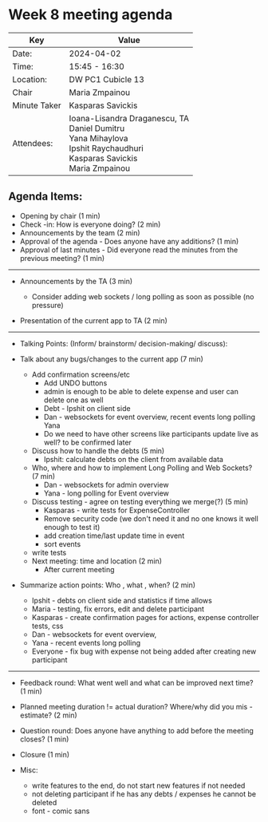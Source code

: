 # Week 8 meeting agenda

| Key          | Value                                                                                                                                      |
|--------------|--------------------------------------------------------------------------------------------------------------------------------------------|
| Date:        | 2024-04-02                                                                                                                                 |
| Time:        | 15:45 - 16:30                                                                                                                              |
| Location:    | DW PC1 Cubicle 13                                                                                                                          |
| Chair        | Maria Zmpainou                                                                                                                             |
| Minute Taker | Kasparas Savickis                                                                                                                          |
| Attendees:   | Ioana-Lisandra Draganescu, TA<br/> Daniel Dumitru</br> Yana Mihaylova<br/> Ipshit Raychaudhuri<br/> Kasparas Savickis<br/>  Maria Zmpainou |


## Agenda Items:
- Opening by chair (1 min)
- Check -in: How is everyone doing? (2 min)
- Announcements by the team (2 min)
- Approval of the agenda - Does anyone have any additions? (1 min)
- Approval of last minutes - Did everyone read the minutes from the previous meeting? (1 min)
---
- Announcements by the TA (3 min)
  - Consider adding web sockets / long polling as soon as possible (no pressure)

- Presentation of the current app to TA (2 min)
---
- Talking Points: (Inform/ brainstorm/ decision-making/ discuss):
- Talk about any bugs/changes to the current app (7 min)
  - Add confirmation screens/etc
    - Add UNDO buttons
    - admin is enough to be able to delete expense and user can delete one as well
    - Debt - Ipshit on client side
    - Dan - websockets for event overview, recent events long polling Yana
    - Do we need to have other screens like participants update live as well? to be confirmed later
  - Discuss how to handle the debts (5 min)
    - Ipshit: calculate debts on the client from available data
  - Who, where and how to implement Long Polling and Web Sockets? (7 min)
    - Dan - websockets for admin overview
    - Yana - long polling for Event overview
  - Discuss testing - agree on testing everything we merge(?) (5 min)
    - Kasparas - write tests for ExpenseController
    - Remove security code (we don't need it and no one knows it well enough to test it)
    - add creation time/last update time in event 
    - sort events
  - write tests 
  - Next meeting: time and location (2 min) 
    - After current meeting
    
- Summarize action points: Who , what , when? (2 min)
  - Ipshit - debts on client side and statistics if time allows
  - Maria - testing, fix errors, edit and delete participant
  - Kasparas - create confirmation pages for actions, expense controller tests, css
  - Dan - websockets for event overview, 
  - Yana - recent events long polling  
  - Everyone - fix bug with expense not being added after creating new participant

---
- Feedback round: What went well and what can be improved next time? (1 min)
- Planned meeting duration != actual duration? Where/why did you mis -estimate? (2 min)
- Question round: Does anyone have anything to add before the meeting closes? (1 min)
- Closure (1 min)



- Misc:
  - write features to the end, do not start new features if not needed
  - not deleting participant if he has any debts / expenses he cannot be deleted
  - font - comic sans